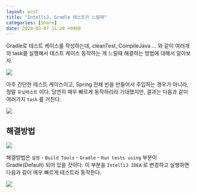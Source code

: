 ```yaml
---
layout: post
title: "IntelliJ, Gradle 테스트가 느릴때"
categories: [Share]
date: 2020-03-07 11:28 +0900
---
```

Gradle로 테스트 케이스를 작성하는데, cleanTest, CompileJava ... 와 같이 여러개의 task를 실행해서 테스트 케이스 동작하는 게 느릴때 해결하는 방법에 대해서 알아보자.

![](https://user-images.githubusercontent.com/28615416/76135091-26f96d00-6067-11ea-8d54-24af3238cf11.png)

아주 간단한 테스트 케이스이고, Spring 전체 빈을 만들어서 주입하는 경우가 아니라, 정말 `유닛테스트` 이다.
당연히 매우 빠르게 동작하리라 기대했지만, 결과는 다음과 같이 여러가지 `task` 를 거친다.

![](https://user-images.githubusercontent.com/28615416/76135199-10074a80-6068-11ea-80b5-af6358a70fbe.png)


## 해결방법

![](https://user-images.githubusercontent.com/28615416/76135226-5492e600-6068-11ea-9f96-922bc2a43e31.png)

해결방법은 `설정` - `Build Tools` - `Gradle` - `Run tests using` 부분이 Gradle(Default) 되어 있을 것이다. 이 부분을 `IntelliJ IDEA` 로 변경하고 실행하면 다음과 같이 매우 빠르게 테스트라 동작한다.

![](https://user-images.githubusercontent.com/28615416/76135200-13023b00-6068-11ea-89a7-ea090c7357b9.png)